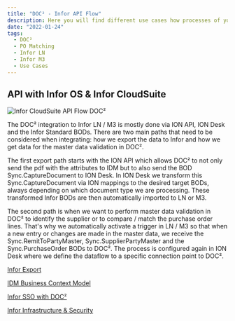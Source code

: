```yaml
---
title: "DOC² - Infor API Flow"
description: Here you will find different use cases how processes of your different document types look like and are going to be integrated to Infor.
date: "2022-01-24"
tags:
  - DOC²
  - PO Matching
  - Infor LN
  - Infor M3
  - Use Cases
---
```


## API with Infor OS & Infor CloudSuite




![Infor CloudSuite API Flow DOC²](/_images/doc2/infor/Doc2-Infor.png)

The DOC² integration to Infor LN / M3 is mostly done via ION API, ION Desk and the Infor Standard BODs. There are two main paths that need to be considered when integrating: how we export the data to Infor and how we get data for the master data validation in DOC².



The first export path starts with the ION API which allows DOC² to not only send the pdf with the attributes to IDM but to also send the BOD Sync.CaptureDocument to ION Desk. In ION Desk we transform this Sync.CaptureDocument via ION mappings to the desired target BODs, always depending on which document type we are processing. These transformed Infor BODs are then automatically imported to LN or M3.



The second path is when we want to perform master data validation in DOC² to identify the supplier or to compare / match the purchase order lines. That's why we automatically activate a trigger in LN / M3 so that when a new entry or changes are made in the master data, we receive the Sync.RemitToPartyMaster, Sync.SupplierPartyMaster and the Sync.PurchaseOrder BODs to DOC². The process is configured again in ION Desk where we define the dataflow to a specific connection point to DOC².


[Infor Export](/doc2/export/export-to-infor/)

[IDM Business Context Model](/doc2/doc2-with-infor/IDM-business-context-model/)

[Infor SSO with DOC²](/doc2/configuring-sso-in-cloud/)

[Infor Infrastructure & Security](/doc2/doc2-with-infor/infrastructure/)


